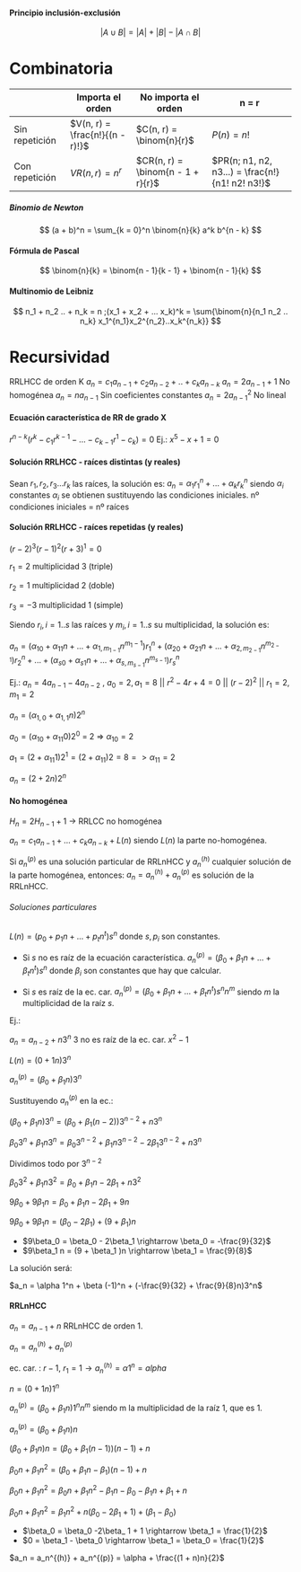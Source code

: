 #### Principio inclusión-exclusión
$$ |A \cup B| = |A| + |B| - |A \cap B|$$
# Combinatoria

|                | Importa el orden                | No importa el orden               | n = r                                             |
| -------------- | ------------------------------- | --------------------------------- | ------------------------------------------------- |
| Sin repetición | $V(n, r) = \frac{n!}{(n - r)!}$ | $C(n, r) = \binom{n}{r}$          | $P(n) = n!$                                       |
| Con repetición | $VR(n, r) = n^r$                | $CR(n, r) = \binom{n - 1 + r}{r}$ | $PR(n; n1, n2, n3...) = \frac{n!}{n1!  n2!  n3!}$ |
##### Binomio de Newton

$$ (a + b)^n  = \sum_{k = 0}^n \binom{n}{k} a^k b^{n - k} $$

#### Fórmula de Pascal

$$ \binom{n}{k} = \binom{n - 1}{k - 1} + \binom{n - 1}{k} $$

#### Multinomio de Leibniz

$$ n_1 + n_2 .. + n_k = n ;(x_1 + x_2 + ... x_k)^k = \sum{\binom{n}{n_1 n_2 .. n_k} x_1^{n_1}x_2^{n_2}..x_k^{n_k}} $$

# Recursividad

RRLHCC de orden K    $a_n = c_1 a_{n - 1} + c_2 a_{n - 2} + .. + c_k a_{n - k}$
$a_n = 2a_{n - 1} + 1$       No homogénea
$a_n = n a_{n - 1}$             Sin coeficientes constantes
$a_n = 2 a_{n - 1}^2$             No lineal

#### Ecuación característica de RR de grado X

$r^{n - k} (r^k - c_1 r^{k - 1} - ... - c_{k - 1}r^1 - c_k) = 0$
Ej.: $x^5 - x + 1 = 0$

#### Solución RRLHCC  -  raíces distintas (y reales)

Sean $r_1, r_2, r_3 ... r_k$ las raíces, la solución es: $a_n = \alpha_1 r_1^n + ... + \alpha_k r_k^n$  siendo $\alpha_i$ constantes 
$\alpha_i$ se obtienen sustituyendo las condiciones iniciales. nº condiciones iniciales = nº raíces

#### Solución RRLHCC  -  raíces repetidas (y reales)

$(r - 2)^3 (r - 1)^2 (r + 3)^1 = 0$

$r_1 = 2$ multiplicidad 3 (triple)

$r_2 = 1$ multiplicidad 2 (doble)

$r_3 = -3$ multiplicidad 1 (simple)

Siendo $r_i, i=1..s$ las raíces y $m_i, i=1..s$ su multiplicidad, la solución es:

$a_n = (\alpha_{10} + \alpha_11 n + ... + \alpha_{1,m_{1-1}}n^{m_1 - 1})r_1^n + (\alpha_{20} + \alpha_{21}n + ... + \alpha_{2, m_{2 - 1}} n^{m_{2 - 1}})r_2^n + ... + (\alpha_{s0} + \alpha_{s1}n + ... + \alpha_{s, m_{s - 1}}n^{m_{s - 1}}) r_s^n$

Ej.: $a_n = 4a_{n - 1} - 4a_{n-2}$ , $a_0 = 2, a_1 = 8$ || $r^2 - 4r + 4 = 0$ || $(r-2)^2$ || $r_1 = 2, m_1 = 2$ 

$a_n = (\alpha_{1,0} + \alpha_{1,1}n)2^n$  

$a_0 = (\alpha_{10} + \alpha_{11}0)2^0$ = 2 => $\alpha_{10} = 2$

$a_1 = (2 + \alpha_{11}1)2^1 = (2 + \alpha_{11})2 = 8 => \alpha_{11} = 2$

$a_n = (2 + 2n)2^n$



#### No homogénea

$H_n = 2H_{n-1} + 1$ -> RRLCC no homogénea

$a_n = c_1 a_{n - 1} + ... + c_k a_{n - k} + L(n)$ siendo $L(n)$ la parte no-homogénea.

Si $a_n^{(p)}$ es una solución particular de RRLnHCC y $a_n^{(h)}$ cualquier solución de la parte homogénea, entonces:  $a_n = a_n^{(h)} + a_n^{(p)}$ es solución de la RRLnHCC. 


###### Soluciones particulares

$L(n) = (p_0 + p_1 n + ... + p_t n^t)s^n$ donde $s, p_i$ son constantes.

- Si $s$ no es raíz de la ecuación característica.
  	$a_n ^{(p)} = (\beta_0 + \beta_1 n + ... + \beta_t n^t)s^n$ donde $\beta_i$ son constantes que hay que calcular.

- Si $s$ es raíz de la ec. car.
  	$a_n ^{(p)} = (\beta_0 + \beta_1 n + ... + \beta_t n^t)s^n n^m$ siendo $m$ la multiplicidad de la raíz $s$.

Ej.:

$a_n = a_{n-2} + n3^n$    3 no es raíz de la ec. car.  $x^2 - 1$

$L(n) = (0 + 1n)3^n$

$a_n^{(p)} = (\beta_0 + \beta_1 n )3^n$ 

Sustituyendo $a_n^{(p)}$ en la ec.:

$(\beta_0 + \beta_1 n)3^n = (\beta_0 + \beta_1 (n-2) )3^{n-2} + n3^n$ 

$\beta_0 3^n + \beta_1 n 3^n = \beta_0 3^{n-2} + \beta_1 n3^{n-2} - 2\beta_1 3^{n-2} + n3^n$

Dividimos todo por $3^{n-2}$

$\beta_0 3^2 + \beta_1 n 3^2 = \beta_0 + \beta_1 n - 2\beta_1 + n3^2$

$9\beta_0 + 9\beta_1 n = \beta_0 + \beta_1 n - 2\beta_1 + 9n$ 

$9\beta_0 + 9\beta_1 n = (\beta_0 - 2\beta_1) + (9 + \beta_1)n$

- $9\beta_0 = \beta_0 - 2\beta_1 \rightarrow \beta_0 = -\frac{9}{32}$
- $9\beta_1 n = (9 + \beta_1 )n \rightarrow \beta_1 = \frac{9}{8}$

La solución será:

$a_n = \alpha 1^n + \beta (-1)^n + (-\frac{9}{32} + \frac{9}{8}n)3^n$

#### RRLnHCC

$a_n = a_{n-1} + n$ RRLnHCC de orden 1.

$a_n = a_n^{(h)} + a_n^{(p)}$

ec. car. :  $r-1$, $r_1 = 1 \rightarrow a_n^{(h)} = \alpha 1^n = alpha$

$n = (0 + 1n)1^n$

$a_n^{(p)} = (\beta_0 + \beta_1 n)1^n n^m$ siendo m la multiplicidad de la raíz 1, que es 1.

$a_n^{(p)} = (\beta_0 + \beta_1 n)n$

$(\beta_0 + \beta_1 n )n = (\beta_0 + \beta_1 (n-1) )(n-1) + n$

$\beta_0 n + \beta_1 n^2 = (\beta_0 + \beta_1 n - \beta_1)(n - 1) + n$

$\beta_0 n + \beta_1 n^2 = \beta_0 n + \beta_1 n^2 -\beta_1 n -\beta_0 -\beta_1 n + \beta_1 + n$

$\beta_0 n + \beta_1 n^2 = \beta_1 n^2 + n(\beta_ 0 - 2\beta_1 + 1) + (\beta_1 - \beta_0)$

- $\beta_0 = \beta_0 -2\beta_ 1 + 1 \rightarrow \beta_1 = \frac{1}{2}$
- $0 = \beta_1 - \beta_0 \rightarrow \beta_1 = \beta_0 = \frac{1}{2}$

$a_n = a_n^{(h)} + a_n^{(p)} = \alpha + \frac{(1 + n)n}{2}$

